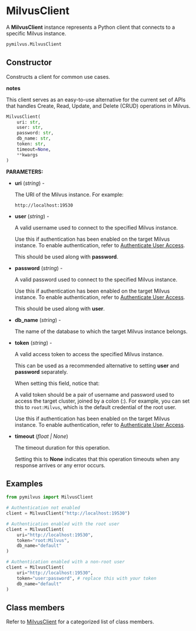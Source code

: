 
# MilvusClient

A __MilvusClient__ instance represents a Python client that connects to a specific Milvus instance.

```python
pymilvus.MilvusClient
```

## Constructor

Constructs a client for common use cases.

<div class="admonition note">

<p><b>notes</b></p>

<p>This client serves as an easy-to-use alternative for the current set of APIs that handles Create, Read, Update, and Delete (CRUD) operations in Milvus.</p>

</div>

```python
MilvusClient(
    uri: str,
    user: str,
    password: str,
    db_name: str,
    token: str,
    timeout=None,
    **kwargs
)
```

__PARAMETERS:__

- __uri__ (_string_) -

    The URI of the Milvus instance. For example:

    ```plaintext
    http://localhost:19530
    ```

- __user__ (_string_) -

    A valid username used to connect to the specified Milvus instance.

    Use this if authentication has been enabled on the target Milvus instance. To enable authentication, refer to [Authenticate User Access](https://milvus.io/docs/authenticate.md).

    This should be used along with __password__.

- __password__ (_string_) -

    A valid password used to connect to the specified Milvus instance.

    Use this if authentication has been enabled on the target Milvus instance. To enable authentication, refer to [Authenticate User Access](https://milvus.io/docs/authenticate.md).

    This should be used along with __user__.

- __db_name__ (_string_) -

    The name of the database to which the target Milvus instance belongs.

- __token__ (_string_) -

    A valid access token to access the specified Milvus instance. 

    This can be used as a recommended alternative to setting __user__ and __password__ separately.

    When setting this field, notice that:

    A valid token should be a pair of username and password used to access the target cluster, joined by a colon (:). For example, you can set this to `root:Milvus`, which is the default credential of the root user.

    Use this if authentication has been enabled on the target Milvus instance. To enable authentication, refer to [Authenticate User Access](https://milvus.io/docs/authenticate.md).

- __timeout__ (_float _|_ None_)  

    The timeout duration for this operation. 

    Setting this to __None__ indicates that this operation timeouts when any response arrives or any error occurs.

## Examples

```python
from pymilvus import MilvusClient

# Authentication not enabled
client = MilvusClient("http://localhost:19530")

# Authentication enabled with the root user
client = MilvusClient(
    uri="http://localhost:19530",
    token="root:Milvus",
    db_name="default"
)

# Authentication enabled with a non-root user
client = MilvusClient(
    uri="http://localhost:19530",
    token="user:password", # replace this with your token
    db_name="default"
)
```

## Class members

Refer to [MilvusClient](./MilvusClient) for a categorized list of class members.

